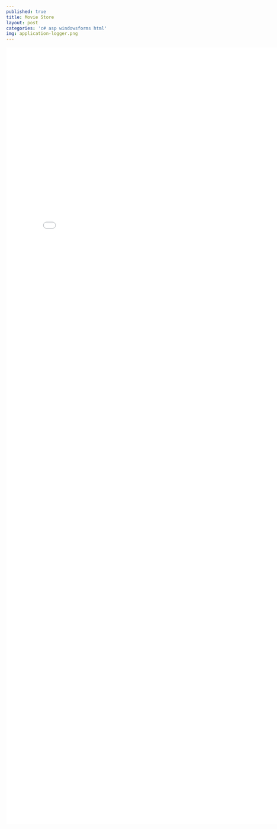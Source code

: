 ```yaml
---
published: true
title: Movie Store
layout: post
categories: 'c# asp windowsforms html'
img: application-logger.png
---
```


<embed src="ABC Online Store.pdf" width="800px" height="2100px" />
